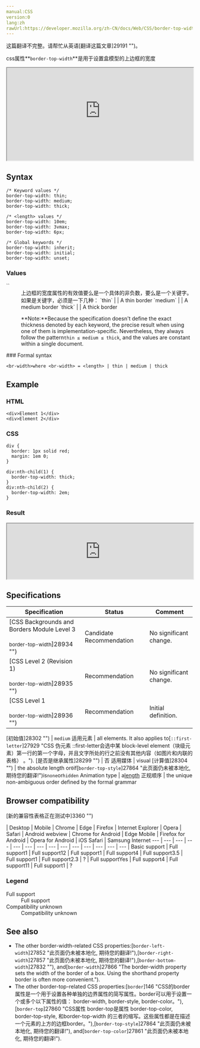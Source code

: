 ```yaml
---
manual:CSS
version:0
lang:zh
rawUrl:https://developer.mozilla.org/zh-CN/docs/Web/CSS/border-top-width
---
```




这篇翻译不完整。请帮忙从英语[翻译这篇文章]29191 "")。






css属性**`border-top-width`**是用于设置盒模型的上边框的宽度

<iframe src='https://interactive-examples.mdn.mozilla.net/pages/css/border-top-width.html' width='100%' height='250'></iframe>

## Syntax<a name="Syntax"></a>

```
/* Keyword values */
border-top-width: thin;
border-top-width: medium;
border-top-width: thick;

/* <length> values */
border-top-width: 10em;
border-top-width: 3vmax;
border-top-width: 6px;

/* Global keywords */
border-top-width: inherit;
border-top-width: initial;
border-top-width: unset;
```

### Values<a name="Values"></a>
<dl><dt id=''>`<br-width>`</dt><dd>上边框的宽度属性的有效值要么是一个具体的非负数，要么是一个关键字。如果是关键字，必须是一下几种：
`thin` |  | A thin border 
`medium` |  | A medium border 
`thick` |  | A thick border 



**Note:**Because the specification doesn&#39;t define the exact thickness denoted by each keyword, the precise result when using one of them is implementation-specific. Nevertheless, they always follow the pattern`thin ≤ medium ≤ thick`, and the values are constant within a single document.


</dd></dl>
### Formal syntax<a name="Formal_syntax"></a>

```
<br-width>where <br-width> = <length> | thin | medium | thick
```

## Example<a name="Example"></a>

### HTML<a name="HTML"></a>

```
<div>Element 1</div>
<div>Element 2</div>
```

### CSS<a name="CSS"></a>

```
div { 
  border: 1px solid red;
  margin: 1em 0;
}

div:nth-child(1) {
  border-top-width: thick;
}
div:nth-child(2) {
  border-top-width: 2em;
}
```

### Result<a name="Result"></a>


<iframe src='https://mdn.mozillademos.org/zh-CN/docs/Web/CSS/border-top-width$samples/Example?revision=1368136' width='100%' height='null'></iframe>



## Specifications<a name="Specifications"></a>

Specification | Status | Comment 
 ---  |  ---  |  ---  | 
[CSS Backgrounds and Borders Module Level 3<br></br><small>border-top-width</small>]28934 "") | Candidate Recommendation | No significant change. 
[CSS Level 2 (Revision 1)<br></br><small>border-top-width</small>]28935 "") | Recommendation | No significant change. 
[CSS Level 1<br></br><small>border-top-width</small>]28936 "") | Recommendation | Initial definition. 


[初始值]28302 "") | `medium` 
适用元素 | all elements. It also applies to[`::first-letter`]27929 "CSS 伪元素 ::first-letter会选中某 block-level element（块级元素）第一行的第一个字母，并且文字所处的行之前没有其他内容（如图片和内联的表格） 。"). 
[是否是继承属性]28299 "") | 否 
适用媒体 | visual 
[计算值]28304 "") | the absolute length or`0`if[`border-top-style`]27864 "此页面仍未被本地化, 期待您的翻译!")is`none`or`hidden` 
Animation type | a[length](%4561#Interpolation "Values of the <length> CSS data type are interpolated as real, floating-point numbers.") 
正规顺序 | the unique non-ambiguous order defined by the formal grammar 


## Browser compatibility<a name="Browser_compatibility"></a>
[新的兼容性表格正在测试中<i></i>]3360 "")

 | <abbr>Desktop<i></i></abbr> | <abbr>Mobile<i></i></abbr> 
 | <abbr>Chrome<i></i></abbr> | <abbr>Edge<i></i></abbr> | <abbr>Firefox<i></i></abbr> | <abbr>Internet Explorer<i></i></abbr> | <abbr>Opera<i></i></abbr> | <abbr>Safari<i></i></abbr> | <abbr>Android webview<i></i></abbr> | <abbr>Chrome for Android<i></i></abbr> | <abbr>Edge Mobile<i></i></abbr> | <abbr>Firefox for Android<i></i></abbr> | <abbr>Opera for Android<i></i></abbr> | <abbr>iOS Safari<i></i></abbr> | <abbr>Samsung Internet<i></i></abbr> 
 ---  |  ---  |  ---  |  ---  |  ---  |  ---  |  ---  |  ---  |  ---  |  ---  |  ---  |  ---  |  ---  |  ---  | 
Basic support | <abbr>Full support</abbr>1 | <abbr>Full support</abbr>12 | <abbr>Full support</abbr>1 | <abbr>Full support</abbr>4 | <abbr>Full support</abbr>3.5 | <abbr>Full support</abbr>1 | <abbr>Full support</abbr>2.3 | <abbr>?</abbr> | <abbr>Full support</abbr>Yes | <abbr>Full support</abbr>4 | <abbr>Full support</abbr>11 | <abbr>Full support</abbr>1 | <abbr>?</abbr> 


### Legend<a name="Legend"></a>
<dl><dt id=''><abbr>Full support</abbr></dt><dd>Full support</dd><dt id=''><abbr>Compatibility unknown</abbr></dt><dd>Compatibility unknown</dd></dl>

## See also<a name="See_also"></a>

* The other border-width-related CSS properties:[`border-left-width`]27852 "此页面仍未被本地化, 期待您的翻译!"),[`border-right-width`]27857 "此页面仍未被本地化, 期待您的翻译!"),[`border-bottom-width`]27832 ""), and[`border-width`]27866 "The border-width property sets the width of the border of a box. Using the shorthand property border is often more convenient.").
* The other border-top-related CSS properties:[`border`]146 "CSS的border属性是一个用于设置各种单独的边界属性的简写属性。border可以用于设置一个或多个以下属性的值： border-width, border-style, border-color。"),[`border-top`]27860 "CSS属性 border-top是属性 border-top-color, border-top-style, 和border-top-width 的三者的缩写。这些属性都是在描述一个元素的上方的边框border。"),[`border-top-style`]27864 "此页面仍未被本地化, 期待您的翻译!"), and[`border-top-color`]27861 "此页面仍未被本地化, 期待您的翻译!").




